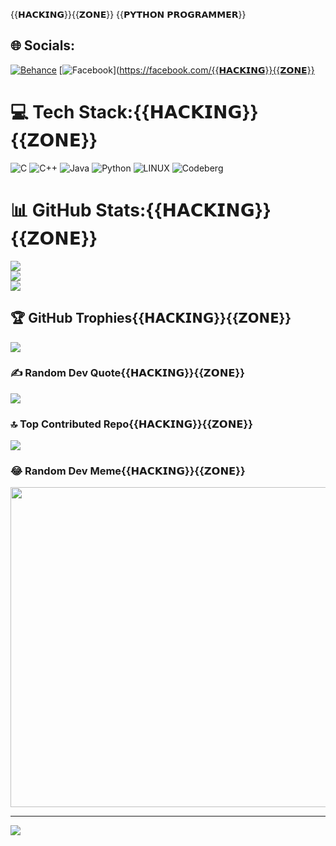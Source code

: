 {{𝗛𝗔𝗖𝗞𝗜𝗡𝗚}}{{𝗭𝗢𝗡𝗘}}
{{𝗣𝗬𝗧𝗛𝗢𝗡 𝗣𝗥𝗢𝗚𝗥𝗔𝗠𝗠𝗘𝗥}}

## 🌐 Socials:
[![Behance](https://img.shields.io/badge/Behance-1769ff?logo=behance&logoColor=white)](https://behance.net/Hacking-zone) [![Facebook](https://img.shields.io/badge/Facebook-%231877F2.svg?logo=Facebook&logoColor=white)](https://facebook.com/{{𝗛𝗔𝗖𝗞𝗜𝗡𝗚}}{{𝗭𝗢𝗡𝗘}}

# 💻 Tech Stack:{{𝗛𝗔𝗖𝗞𝗜𝗡𝗚}}{{𝗭𝗢𝗡𝗘}}
![C](https://img.shields.io/badge/c-%2300599C.svg?style=for-the-badge&logo=c&logoColor=white) ![C++](https://img.shields.io/badge/c++-%2300599C.svg?style=for-the-badge&logo=c%2B%2B&logoColor=white) ![Java](https://img.shields.io/badge/java-%23ED8B00.svg?style=for-the-badge&logo=java&logoColor=white) ![Python](https://img.shields.io/badge/python-3670A0?style=for-the-badge&logo=python&logoColor=ffdd54) ![LINUX](https://img.shields.io/badge/Linux-FCC624?style=for-the-badge&logo=linux&logoColor=black) ![Codeberg](https://img.shields.io/badge/Codeberg-2185D0?style=for-the-badge&logo=Codeberg&logoColor=white)
# 📊 GitHub Stats:{{𝗛𝗔𝗖𝗞𝗜𝗡𝗚}}{{𝗭𝗢𝗡𝗘}}
![](https://github-readme-stats.vercel.app/api?username=Hacking-zone&theme=dark&hide_border=false&include_all_commits=true&count_private=true)<br/>
![](https://github-readme-streak-stats.herokuapp.com/?user=Hacking-zone&theme=dark&hide_border=false)<br/>
![](https://github-readme-stats.vercel.app/api/top-langs/?username=Hacking-zone&theme=dark&hide_border=false&include_all_commits=true&count_private=true&layout=compact)

## 🏆 GitHub Trophies{{𝗛𝗔𝗖𝗞𝗜𝗡𝗚}}{{𝗭𝗢𝗡𝗘}}
![](https://github-profile-trophy.vercel.app/?username=Hacking-zone&theme=radical&no-frame=false&no-bg=false&margin-w=4)

### ✍️ Random Dev Quote{{𝗛𝗔𝗖𝗞𝗜𝗡𝗚}}{{𝗭𝗢𝗡𝗘}}
![](https://quotes-github-readme.vercel.app/api?type=horizontal&theme=radical)

### 🔝 Top Contributed Repo{{𝗛𝗔𝗖𝗞𝗜𝗡𝗚}}{{𝗭𝗢𝗡𝗘}}
![](https://github-contributor-stats.{{𝗘𝗠𝗥𝗔𝗡}}vercel.app/api?username=Hacking-zone&limit=5&theme=dark&combine_all_yearly_contributions=true)

### 😂 Random Dev Meme{{𝗛𝗔𝗖𝗞𝗜𝗡𝗚}}{{𝗭𝗢𝗡𝗘}}
<img src="https://rm.up.railway.app/" width="512px"/>

---
[![](https://visitcount.itsvg.in/api?id=Hacking-zone&icon=0&color=0)](https://visitcount.itsvg.in)

<!-- Proudly created with GPRM ( https://gprm.itsvg.in ) -->
